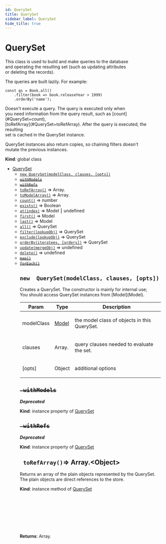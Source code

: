 ```yaml
---
id: QuerySet
title: QuerySet
sidebar_label: QuerySet
hide_title: true
---
```


<a name="QuerySet"></a>

#  QuerySet

<p>This class is used to build and make queries to the database<br>
and operating the resulting set (such as updating attributes<br>
or deleting the records).</p>
<p>The queries are built lazily. For example:</p>
<pre class="prettyprint source lang-javascript"><code>const qs = Book.all()
    .filter(book => book.releaseYear > 1999)
    .orderBy('name');
</code></pre>
<p>Doesn't execute a query. The query is executed only when<br>
you need information from the query result, such as [count](#QuerySet+count),<br>
[toRefArray](#QuerySet+toRefArray). After the query is executed, the resulting<br>
set is cached in the QuerySet instance.</p>
<p>QuerySet instances also return copies, so chaining filters doesn't<br>
mutate the previous instances.</p>

**Kind**: global class  

* [QuerySet](#.QuerySet)
    * [`new QuerySet(modelClass, clauses, [opts])`](#.QuerySet)
    * ~~[`withModels`](#queryset+withModels)~~
    * ~~[`withRefs`](#queryset+withRefs)~~
    * [`toRefArray()`](#queryset+toRefArray) ⇒ Array.<Object>
    * [`toModelArray()`](#queryset+toModelArray) ⇒ Array.<Model>
    * [`count()`](#queryset+count) ⇒ number
    * [`exists()`](#queryset+exists) ⇒ Boolean
    * [`at(index)`](#queryset+at) ⇒ Model ⎮ undefined
    * [`first()`](#queryset+first) ⇒ Model
    * [`last()`](#queryset+last) ⇒ Model
    * [`all()`](#queryset+all) ⇒ QuerySet
    * [`filter(lookupObj)`](#queryset+filter) ⇒ QuerySet
    * [`exclude(lookupObj)`](#queryset+exclude) ⇒ QuerySet
    * [`orderBy(iteratees, [orders])`](#queryset+orderBy) ⇒ QuerySet
    * [`update(mergeObj)`](#queryset+update) ⇒ undefined
    * [`delete()`](#queryset+delete) ⇒ undefined
    * ~~[`map()`](#queryset+map)~~
    * ~~[`forEach()`](#queryset+forEach)~~


<a name="QuerySet"></a>

## `new  QuerySet(modelClass, clauses, [opts])`

<p>Creates a QuerySet. The constructor is mainly for internal use;<br>
You should access QuerySet instances from [Model](Model).</p>


| Param | Type | Description |
| --- | --- | --- |
| modelClass | [Model](#.Model) | <p>the model class of objects in this QuerySet.</p> |
| clauses | Array.<any> | <p>query clauses needed to evaluate the set.</p> |
| [opts] | Object | <p>additional options</p> |


<a name="queryset+withModels"></a>

## ~~` withModels`~~

***Deprecated***

**Kind**: instance property of [QuerySet](#.QuerySet)  

<a name="queryset+withRefs"></a>

## ~~` withRefs`~~

***Deprecated***

**Kind**: instance property of [QuerySet](#.QuerySet)  

<a name="queryset+toRefArray"></a>

## ` toRefArray()`⇒ Array.&lt;Object&gt; 

<p>Returns an array of the plain objects represented by the QuerySet.<br>
The plain objects are direct references to the store.</p>

**Kind**: instance method of [QuerySet](#.QuerySet)  
**Returns**: Array.<Object> - <p>references to the plain JS objects represented by<br>
the QuerySet</p>  

<a name="queryset+toModelArray"></a>

## ` toModelArray()`⇒ Array.&lt;Model&gt; 

<p>Returns an array of [Model](Model) instances represented by the QuerySet.</p>

**Kind**: instance method of [QuerySet](#.QuerySet)  
**Returns**: Array.<Model> - <p>model instances represented by the QuerySet</p>  

<a name="queryset+count"></a>

## ` count()`⇒ number 

<p>Returns the number of [Model](Model) instances represented by the QuerySet.</p>

**Kind**: instance method of [QuerySet](#.QuerySet)  
**Returns**: number - <p>length of the QuerySet</p>  

<a name="queryset+exists"></a>

## ` exists()`⇒ Boolean 

<p>Checks if the [QuerySet](#QuerySet) instance has any records matching the query<br>
in the database.</p>

**Kind**: instance method of [QuerySet](#.QuerySet)  
**Returns**: Boolean - <p><code>true</code> if the [QuerySet](#QuerySet) instance contains entities, else <code>false</code>.</p>  

<a name="queryset+at"></a>

## ` at(index)`⇒ Model,undefined 

<p>Returns the [Model](Model) instance at index <code>index</code> in the [QuerySet](#QuerySet) instance if<br>
<code>withRefs</code> flag is set to <code>false</code>, or a reference to the plain JavaScript<br>
object in the model state if <code>true</code>.</p>

**Kind**: instance method of [QuerySet](#.QuerySet)  
**Returns**: [Model](#.Model) ⎮ undefined - <p>a [Model](Model) instance at index<br>
<code>index</code> in the [QuerySet](#QuerySet) instance,<br>
or undefined if the index is out of bounds.</p>  

| Param | Type | Description |
| --- | --- | --- |
| index | number | <p>index of the model instance to get</p> |


<a name="queryset+first"></a>

## ` first()`⇒ Model 

<p>Returns the [Model](Model) instance at index 0 in the [QuerySet](#QuerySet) instance.</p>

**Kind**: instance method of [QuerySet](#.QuerySet)  

<a name="queryset+last"></a>

## ` last()`⇒ Model 

<p>Returns the [Model](Model) instance at index <code>QuerySet.count() - 1</code></p>

**Kind**: instance method of [QuerySet](#.QuerySet)  

<a name="queryset+all"></a>

## ` all()`⇒ QuerySet 

<p>Returns a new [QuerySet](#QuerySet) instance with the same entities.</p>

**Kind**: instance method of [QuerySet](#.QuerySet)  
**Returns**: [QuerySet](#.QuerySet) - <p>a new QuerySet with the same entities.</p>  

<a name="queryset+filter"></a>

## ` filter(lookupObj)`⇒ QuerySet 

<p>Returns a new [QuerySet](#QuerySet) instance with entities that match properties in <code>lookupObj</code>.</p>

**Kind**: instance method of [QuerySet](#.QuerySet)  
**Returns**: [QuerySet](#.QuerySet) - <p>a new [QuerySet](#QuerySet) instance with objects that passed the filter.</p>  

| Param | Type | Description |
| --- | --- | --- |
| lookupObj | Object | <p>the properties to match objects with. Can also be a function.</p> |


<a name="queryset+exclude"></a>

## ` exclude(lookupObj)`⇒ QuerySet 

<p>Returns a new [QuerySet](#QuerySet) instance with entities that do not match<br>
properties in <code>lookupObj</code>.</p>

**Kind**: instance method of [QuerySet](#.QuerySet)  
**Returns**: [QuerySet](#.QuerySet) - <p>a new [QuerySet](#QuerySet) instance with objects that did not pass the filter.</p>  

| Param | Type | Description |
| --- | --- | --- |
| lookupObj | Object | <p>the properties to unmatch objects with. Can also be a function.</p> |


<a name="queryset+orderBy"></a>

## ` orderBy(iteratees, [orders])`⇒ QuerySet 

<p>Returns a new [QuerySet](#QuerySet) instance with entities ordered by <code>iteratees</code> in ascending<br>
order, unless otherwise specified. Delegates to <code>lodash.orderBy</code>.</p>

**Kind**: instance method of [QuerySet](#.QuerySet)  
**Returns**: [QuerySet](#.QuerySet) - <p>a new [QuerySet](#QuerySet) with objects ordered by <code>iteratees</code>.</p>  

| Param | Type | Description |
| --- | --- | --- |
| iteratees | Array.<string> ⎮ Array.<function()> | <p>an array where each item can be a string or a<br> function. If a string is supplied, it should<br> correspond to property on the entity that will<br> determine the order. If a function is supplied,<br> it should return the value to order by.</p> |
| [orders] | Array.<Boolean> | <p>the sort orders of <code>iteratees</code>. If unspecified, all iteratees<br> will be sorted in ascending order. <code>true</code> and <code>'asc'</code><br> correspond to ascending order, and <code>false</code> and <code>'desc</code><br> to descending order.</p> |


<a name="queryset+update"></a>

## ` update(mergeObj)`⇒ undefined 

<p>Records an update specified with <code>mergeObj</code> to all the objects<br>
in the [QuerySet](#QuerySet) instance.</p>

**Kind**: instance method of [QuerySet](#.QuerySet)  

| Param | Type | Description |
| --- | --- | --- |
| mergeObj | Object | <p>an object to merge with all the objects in this<br> queryset.</p> |


<a name="queryset+delete"></a>

## ` delete()`⇒ undefined 

<p>Records a deletion of all the objects in this [QuerySet](#QuerySet) instance.</p>

**Kind**: instance method of [QuerySet](#.QuerySet)  

<a name="queryset+map"></a>

## ~~` map()`~~

***Deprecated***

**Kind**: instance method of [QuerySet](#.QuerySet)  

<a name="queryset+forEach"></a>

## ~~` forEach()`~~

***Deprecated***

**Kind**: instance method of [QuerySet](#.QuerySet)  

